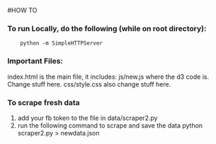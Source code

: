 #HOW TO 

### To run Locally, do the following (while on root directory): 
```
	python -m SimpleHTTPServer
```

### Important Files:

index.html is the main file, it includes: 
	js/new.js where the d3 code is. Change stuff here. 
	css/style.css also change stuff here. 

### To scrape fresh data

1. add your fb token to the file in data/scraper2.py 
2. run the following command to scrape and save the data
    python scraper2.py  > newdata.json
